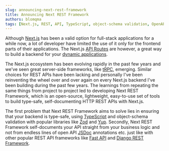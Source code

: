 ```yaml
---
slug: announcing-next-rest-framework
title: Announcing Next REST Framework
authors: blomqma
tags: [Next.js, REST, API, TypeScript, object-schema validation, OpenAPI]
---
```


Although [Next.js](http://nextjs.org/) has been a valid option for full-stack applications for a while now, a lot of developer have limited the use of it only for the frontend parts of their applications. The Next.js [API Routes](#https://nextjs.org/docs/api-routes/introduction) are however, a great way to build a backend for your [dynamic applications](https://blog.logrocket.com/implementing-ssr-next-js-dynamic-routing-prefetching/).

The Next.js ecosystem has been evolving rapidly in the past few years and we've seen great server-side frameworks, like [tRPC](https://trpc.io/), emerging. Similar choices for REST APIs have been lacking and personally I've been reinventing the wheel over and over again on every Next.js backend I've been building during the past few years. The learnings from repeating the same things from project to project led to developing Next REST Framework, which is an open-source, lightweight, easy-to-use set of tools to build type-safe, self-documenting HTTP REST APIs with Next.js.

The first problem that Next REST Framework aims to solve lies in ensuring that your backend is type-safe, using [TypeScript](https://www.typescriptlang.org/) and object-schema validation with popular libraries like [Zod](https://zod.dev/) and [Yup](https://github.com/jquense/yup). Secondly, Next REST Framework self-documents your API straight from your business logic and not from endless lines of open API [JSDoc](https://jsdoc.app/) annotations etc. just like with other popular REST API frameworks like [Fast API](https://fastapi.tiangolo.com/) and [Django REST Framework](https://www.django-rest-framework.org/).
